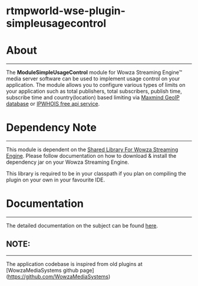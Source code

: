 # rtmpworld-wse-plugin-simpleusagecontrol

# About
---

The **ModuleSimpleUsageControl** module for Wowza Streaming Engine™ media server software can be used to implement usage control on your application. The module allows you to configure various types of limits on your application such as total publishers, total subscribers, publish time, subscribe time and country(location) based limiting via [Maxmind GeoIP database](https://dev.maxmind.com/geoip?lang=en) or [IPWHOIS free api service](https://ipwhois.io/).


# Dependency Note
---

This module is dependent on the [Shared Library For Wowza Streaming Engine]([https://rtmpworld.com/product/rtmpworld-wowza-streaming-engine-utilities/](https://github.com/connessionetech/rtmpworld-wse-utilities)). Please follow documentation on how to download & install the dependency jar on your Wowza Streaming Engine.

This library is required to be in your classpath if you plan on compiling the plugin on your own in your favourite IDE.

# Documentation
---

The detailed documentation on the subject can be found [here](https://rtmpworld.com/blog/controlling-limiting-the-usage-of-your-wowza-server-application/).

## NOTE: 
---

The application codebase is inspired from old plugins at [WowzaMediaSystems github page] (https://github.com/WowzaMediaSystems)
